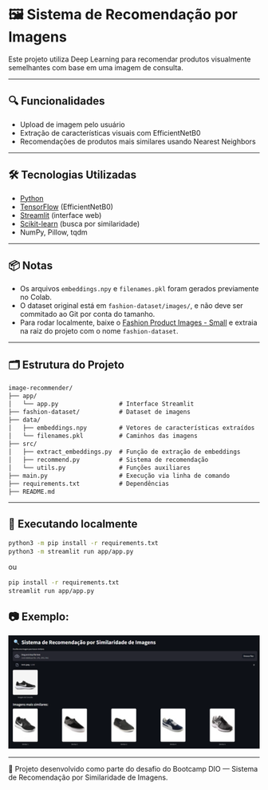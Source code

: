 
# 🖼️ Sistema de Recomendação por Imagens

Este projeto utiliza Deep Learning para recomendar produtos visualmente semelhantes com base em uma imagem de consulta.

---

## 🔍 Funcionalidades

- Upload de imagem pelo usuário
- Extração de características visuais com EfficientNetB0
- Recomendações de produtos mais similares usando Nearest Neighbors

---

## 🛠️ Tecnologias Utilizadas

- [Python](https://www.python.org/)
- [TensorFlow](https://www.tensorflow.org/) (EfficientNetB0)
- [Streamlit](https://streamlit.io/) (interface web)
- [Scikit-learn](https://scikit-learn.org/) (busca por similaridade)
- NumPy, Pillow, tqdm

---

## 📦 Notas

- Os arquivos `embeddings.npy` e `filenames.pkl` foram gerados previamente no Colab.
- O dataset original está em `fashion-dataset/images/`, e não deve ser commitado ao Git por conta do tamanho.
- Para rodar localmente, baixe o [Fashion Product Images - Small](https://www.kaggle.com/datasets/paramaggarwal/fashion-product-images-small) e extraia na raiz do projeto com o nome `fashion-dataset`.

---

## 🗂️ Estrutura do Projeto

```
image-recommender/
├── app/
│   └── app.py                 # Interface Streamlit
├── fashion-dataset/           # Dataset de imagens
├── data/ 
│   ├── embeddings.npy         # Vetores de características extraídos
│   └── filenames.pkl          # Caminhos das imagens
├── src/
│   ├── extract_embeddings.py  # Função de extração de embeddings
│   ├── recommend.py           # Sistema de recomendação
│   └── utils.py               # Funções auxiliares
├── main.py                    # Execução via linha de comando
├── requirements.txt           # Dependências
├── README.md
```

---

## 🚀 Executando localmente

```bash
python3 -m pip install -r requirements.txt
python3 -m streamlit run app/app.py
```
ou
```bash
pip install -r requirements.txt
streamlit run app/app.py
```

## 📷 Exemplo:
![example_img](example.png)

---

🎯 Projeto desenvolvido como parte do desafio do Bootcamp DIO — Sistema de Recomendação por Similaridade de Imagens.

